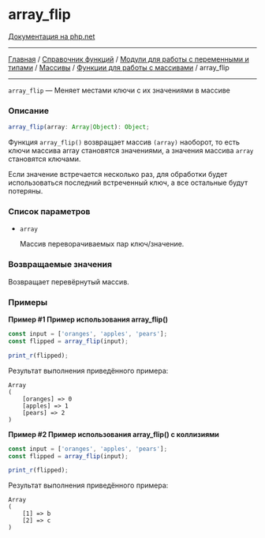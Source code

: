 # array_flip

[Документация на php.net](https://www.php.net/manual/ru/function.array-flip.php)

---

[Главная](../../../../../README.md) / [Справочник функций](../../../../funcref.md) /
[Модули для работы с переменными и типами](../../../vartype.md) / [Массивы](../../array.md) /
[Функции для работы с массивами](../func.md) / array_flip

---

`array_flip` — Меняет местами ключи с их значениями в массиве

### Описание

```ts
array_flip(array: Array|Object): Object;
```

Функция `array_flip()` возвращает массив `(array)` наоборот, то есть ключи массива array становятся
значениями, а значения массива `array` становятся ключами.

Если значение встречается несколько раз, для обработки будет использоваться последний встреченный
ключ, а все остальные будут потеряны.

### Список параметров

-   `array`

    Массив переворачиваемых пар ключ/значение.

### Возвращаемые значения

Возвращает перевёрнутый массив.

### Примеры

**Пример #1 Пример использования array_flip()**

```js
const input = ['oranges', 'apples', 'pears'];
const flipped = array_flip(input);

print_r(flipped);
```

Результат выполнения приведённого примера:

    Array
    (
        [oranges] => 0
        [apples] => 1
        [pears] => 2
    )

**Пример #2 Пример использования array_flip() с коллизиями**

```js
const input = ['oranges', 'apples', 'pears'];
const flipped = array_flip(input);

print_r(flipped);
```

Результат выполнения приведённого примера:

    Array
    (
        [1] => b
        [2] => c
    )
